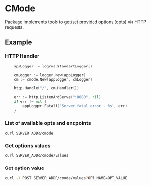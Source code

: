 # CMode

Package implements tools to get/set provided options (opts) via HTTP requests.

## Example

### HTTP Handler

```go
    appLogger := logrus.StandartLogger()

    cmLogger := logger.New(appLogger)
    cm := cmode.New(appLogger, cmLogger)

    http.Handle("/", cm.Handler())

    err := http.ListenAndServe(":8080", nil)
    if err != nil {
        appLogger.Fatalf("Server fatal error - %s", err)
    }
```

### List of available opts and endpoints
```bash
curl SERVER_ADDR/cmode
```

### Get options values
```bash
curl SERVER_ADDR/cmode/values
```

### Set option value
```bash
curl -X POST SERVER_ADDR/cmode/values?OPT_NAME=OPT_VALUE
```
